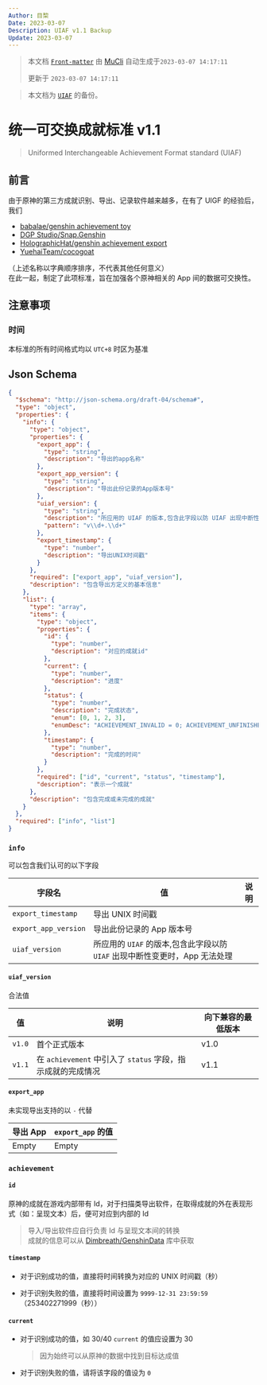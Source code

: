 ```yaml
---
Author: 目棃
Date: 2023-03-07
Description: UIAF v1.1 Backup
Update: 2023-03-07
---
```


> 本文档 [`Front-matter`](https://github.com/BTMuli/Mucli#FrontMatter) 由 [MuCli](https://github.com/BTMuli/Mucli) 自动生成于`2023-03-07 14:17:11`
>
> 更新于 `2023-03-07 14:17:11`

> 本文档为 [`UIAF`](https://github.com/DGP-Studio/Snap.Genshin.Docs/blob/main/docs/development/UIAF.md) 的备份。

# 统一可交换成就标准 v1.1

> Uniformed Interchangeable Achievement Format standard (UIAF)

## 前言

由于原神的第三方成就识别、导出、记录软件越来越多，在有了 UIGF 的经验后，
我们

- [babalae/genshin achievement toy](https://github.com/babalae/genshin-achievement-toy)
- [DGP Studio/Snap.Genshin](https://github.com/DGP-Studio/Snap.Genshin)
- [HolographicHat/genshin achievement export](https://github.com/HolographicHat/genshin-achievement-export)
- [YuehaiTeam/cocogoat](https://github.com/YuehaiTeam/cocogoat)

（上述名称以字典顺序排序，不代表其他任何意义）  
在此一起，制定了此项标准，旨在加强各个原神相关的 App 间的数据可交换性。

## 注意事项

### 时间

本标准的所有时间格式均以 `UTC+8` 时区为基准

## Json Schema

```json
{
  "$schema": "http://json-schema.org/draft-04/schema#",
  "type": "object",
  "properties": {
    "info": {
      "type": "object",
      "properties": {
        "export_app": {
          "type": "string",
          "description": "导出的app名称"
        },
        "export_app_version": {
          "type": "string",
          "description": "导出此份记录的App版本号"
        },
        "uiaf_version": {
          "type": "string",
          "description": "所应用的 UIAF 的版本,包含此字段以防 UIAF 出现中断性变更时，App无法处理",
          "pattern": "v\\d+.\\d+"
        },
        "export_timestamp": {
          "type": "number",
          "description": "导出UNIX时间戳"
        }
      },
      "required": ["export_app", "uiaf_version"],
      "description": "包含导出方定义的基本信息"
    },
    "list": {
      "type": "array",
      "items": {
        "type": "object",
        "properties": {
          "id": {
            "type": "number",
            "description": "对应的成就id"
          },
          "current": {
            "type": "number",
            "description": "进度"
          },
          "status": {
            "type": "number",
            "description": "完成状态",
            "enum": [0, 1, 2, 3],
            "enumDesc": "ACHIEVEMENT_INVALID = 0; ACHIEVEMENT_UNFINISHED = 1; ACHIEVEMENT_FINISHED = 2;ACHIEVEMENT_POINT_TAKEN = 3;"
          },
          "timestamp": {
            "type": "number",
            "description": "完成的时间"
          }
        },
        "required": ["id", "current", "status", "timestamp"],
        "description": "表示一个成就"
      },
      "description": "包含完成或未完成的成就"
    }
  },
  "required": ["info", "list"]
}
```

### `info`

可以包含我们认可的以下字段

| 字段名               | 值                                                                          | 说明 |
| -------------------- | --------------------------------------------------------------------------- | ---- |
| `export_timestamp`   | 导出 UNIX 时间戳                                                            |      |
| `export_app_version` | 导出此份记录的 App 版本号                                                   |      |
| `uiaf_version`       | 所应用的 `UIAF` 的版本,包含此字段以防 `UIAF` 出现中断性变更时，App 无法处理 |      |

#### `uiaf_version`

合法值

| 值     | 说明                                                        | 向下兼容的最低版本 |
| ------ | ----------------------------------------------------------- | ------------------ |
| `v1.0` | 首个正式版本                                                | v1.0               |
| `v1.1` | 在 `achievement` 中引入了 `status` 字段，指示成就的完成情况 | v1.1               |

#### `export_app`

未实现导出支持的以 `-` 代替

| 导出 App | `export_app` 的值 |
| -------- | ----------------- |
| Empty    | Empty             |

### `achievement`

#### `id`

原神的成就在游戏内部带有 Id，对于扫描类导出软件，在取得成就的外在表现形式（如：呈现文本）后，便可对应到内部的 Id

> 导入/导出软件应自行负责 Id 与呈现文本间的转换  
> 成就的信息可以从 [Dimbreath/GenshinData](https://github.com/Dimbreath/GenshinData) 库中获取

#### `timestamp`

- 对于识别成功的值，直接将时间转换为对应的 UNIX 时间戳（秒）

- 对于识别失败的值，直接将时间设置为 `9999-12-31 23:59:59`（253402271999（秒））

#### `current`

- 对于识别成功的值，如 30/40 `current` 的值应设置为 30

  > 因为始终可以从原神的数据中找到目标达成值

- 对于识别失败的值，请将该字段的值设为 `0`
